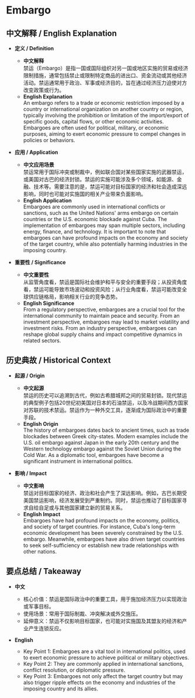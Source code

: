 # Embargo

## 中文解释 / English Explanation

* **定义 / Definition**  
  - **中文解释**  
    禁运（Embargo）是指一国或国际组织对另一国或地区实施的贸易或经济限制措施，通常包括禁止或限制特定商品的进出口、资金流动或其他经济活动。禁运通常用于政治、军事或经济目的，旨在通过经济压力迫使对方改变政策或行为。  
  - **English Explanation**  
    An embargo refers to a trade or economic restriction imposed by a country or international organization on another country or region, typically involving the prohibition or limitation of the import/export of specific goods, capital flows, or other economic activities. Embargoes are often used for political, military, or economic purposes, aiming to exert economic pressure to compel changes in policies or behaviors.

* **应用 / Application**  
  - **中文应用场景**  
    禁运常用于国际冲突或制裁中，例如联合国对某些国家实施的武器禁运，或美国对古巴的经济封锁。禁运的实施可能涉及多个领域，如能源、金融、技术等。需要注意的是，禁运可能对目标国家的经济和社会造成深远影响，同时也可能对实施国的相关产业带来负面影响。  
  - **English Application**  
    Embargoes are commonly used in international conflicts or sanctions, such as the United Nations' arms embargo on certain countries or the U.S. economic blockade against Cuba. The implementation of embargoes may span multiple sectors, including energy, finance, and technology. It is important to note that embargoes can have profound impacts on the economy and society of the target country, while also potentially harming industries in the imposing country.

* **重要性 / Significance**  
  - **中文重要性**  
    从监管角度看，禁运是国际社会维护和平与安全的重要手段；从投资角度看，禁运可能导致市场波动和投资风险；从行业角度看，禁运可能改变全球供应链格局，影响相关行业的竞争态势。  
  - **English Significance**  
    From a regulatory perspective, embargoes are a crucial tool for the international community to maintain peace and security. From an investment perspective, embargoes may lead to market volatility and investment risks. From an industry perspective, embargoes can reshape global supply chains and impact competitive dynamics in related sectors.

## 历史典故 / Historical Context

* **起源 / Origin**  
  - **中文起源**  
    禁运的历史可以追溯到古代，例如古希腊城邦之间的贸易封锁。现代禁运的典型例子包括20世纪初美国对日本的石油禁运，以及冷战期间西方国家对苏联的技术禁运。禁运作为一种外交工具，逐渐成为国际政治中的重要手段。  
  - **English Origin**  
    The history of embargoes dates back to ancient times, such as trade blockades between Greek city-states. Modern examples include the U.S. oil embargo against Japan in the early 20th century and the Western technology embargo against the Soviet Union during the Cold War. As a diplomatic tool, embargoes have become a significant instrument in international politics.

* **影响 / Impact**  
  - **中文影响**  
    禁运对目标国家的经济、政治和社会产生了深远影响。例如，古巴长期受美国禁运影响，经济发展受到严重制约。同时，禁运也推动了目标国家寻求自给自足或与其他国家建立新的贸易关系。  
  - **English Impact**  
    Embargoes have had profound impacts on the economy, politics, and society of target countries. For instance, Cuba's long-term economic development has been severely constrained by the U.S. embargo. Meanwhile, embargoes have also driven target countries to seek self-sufficiency or establish new trade relationships with other nations.

## 要点总结 / Takeaway

* **中文**  
  - 核心价值：禁运是国际政治中的重要工具，用于施加经济压力以实现政治或军事目标。  
  - 使用场景：常用于国际制裁、冲突解决或外交施压。  
  - 延伸意义：禁运不仅影响目标国家，也可能对实施国及其盟友的经济和产业产生连锁反应。  

* **English**  
  - Key Point 1: Embargoes are a vital tool in international politics, used to exert economic pressure to achieve political or military objectives.  
  - Key Point 2: They are commonly applied in international sanctions, conflict resolution, or diplomatic pressure.  
  - Key Point 3: Embargoes not only affect the target country but may also trigger ripple effects on the economy and industries of the imposing country and its allies.